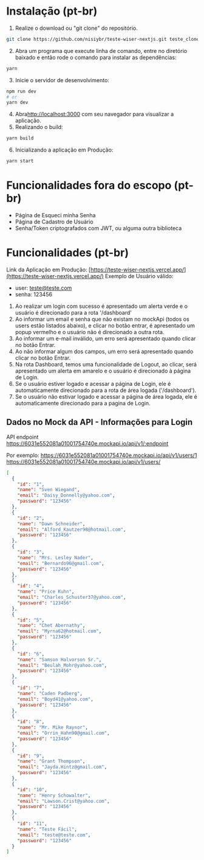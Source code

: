 # Instalação (pt-br)
1. Realize o download ou "git clone" do repositório.
```bash
git clone https://github.com/nisiybr/teste-wiser-nextjs.git teste_clone
```
2. Abra um programa que execute linha de comando, entre no diretório baixado e então rode o comando para instalar as dependências:
```bash
yarn
```
3. Inicie o servidor de desenvolvimento:
```bash
npm run dev
# or
yarn dev
```
4. Abra[http://localhost:3000](http://localhost:3000) com seu navegador para visualizar a aplicação.
5. Realizando o build:
```bash
yarn build
```
6. Inicializando a aplicação em Produção:
```bash
yarn start
```
# Funcionalidades fora do escopo (pt-br)
- Página de Esqueci minha Senha
- Página de Cadastro de Usuário
- Senha/Token criptografados com JWT, ou alguma outra biblioteca

# Funcionalidades (pt-br)
Link da Aplicação em Produção: [https://teste-wiser-nextjs.vercel.app/](https://teste-wiser-nextjs.vercel.app/)
Exemplo de Usuário válido:
- user: teste@teste.com
- senha: 123456

1. Ao realizar um login com sucesso é apresentado um alerta verde e o usuário é direcionado para a rota '/dashboard'
2. Ao informar um email e senha que não existam no mockApi (todos os users estão listados abaixo), e clicar no botão entrar, é apresentado um popup vermelho e o usuário não é direcionado a outra rota.
3. Ao informar um e-mail inválido, um erro será apresentado quando clicar no botão Entrar.
4. Ao não informar algum dos campos, um erro será apresentado quando clicar no botão Entrar.
5. Na rota Dashboard, temos uma funcionalidade de Logout, ao clicar, será apresentado um alerta em amarelo e o usuário é direcionado à página de Login.
6. Se o usuário estiver logado e acessar a página de Login, ele é automaticamente direcionado para a rota de área logada ('/dashboard').
7. Se o usuário não estivar logado e acessar a página de área logada, ele é automaticamente direcionado para a pagina de Login.


## Dados no Mock da API - Informações para Login

API endpoint
https://6031e552081a01001754740e.mockapi.io/api/v1/:endpoint

Por exemplo:
https://6031e552081a01001754740e.mockapi.io/api/v1/users/1
https://6031e552081a01001754740e.mockapi.io/api/v1/users/

```json
[
  {
    "id": "1",
    "name": "Sven Wiegand",
    "email": "Daisy_Donnelly@yahoo.com",
    "password": "123456"
  },
  {
    "id": "2",
    "name": "Dawn Schneider",
    "email": "Alford_Kautzer98@hotmail.com",
    "password": "123456"
  },
  {
    "id": "3",
    "name": "Mrs. Lesley Nader",
    "email": "Bernardo96@gmail.com",
    "password": "123456"
  },
  {
    "id": "4",
    "name": "Price Kuhn",
    "email": "Charles_Schuster37@yahoo.com",
    "password": "123456"
  },
  {
    "id": "5",
    "name": "Chet Abernathy",
    "email": "Myrna62@hotmail.com",
    "password": "123456"
  },
  {
    "id": "6",
    "name": "Samson Halvorson Sr.",
    "email": "Beulah_Mohr@yahoo.com",
    "password": "123456"
  },
  {
    "id": "7",
    "name": "Caden Padberg",
    "email": "Boyd41@yahoo.com",
    "password": "123456"
  },
  {
    "id": "8",
    "name": "Mr. Mike Raynor",
    "email": "Orrin_Hahn90@gmail.com",
    "password": "123456"
  },
  {
    "id": "9",
    "name": "Grant Thompson",
    "email": "Jayda.Hintz@gmail.com",
    "password": "123456"
  },
  {
    "id": "10",
    "name": "Henry Schowalter",
    "email": "Lawson.Crist@yahoo.com",
    "password": "123456"
  },
  {
    "id": "11",
    "name": "Teste Fácil",
    "email": "teste@teste.com",
    "password": "123456"
  }
]
```

